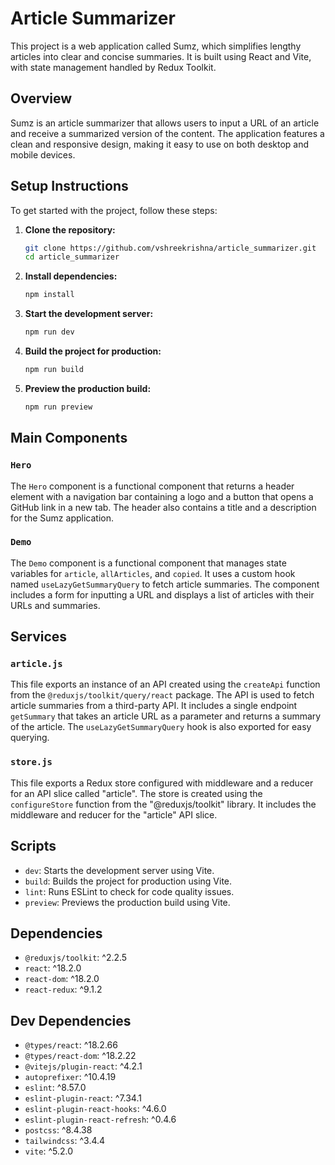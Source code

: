 
# Article Summarizer

This project is a web application called Sumz, which simplifies lengthy articles into clear and concise summaries. It is built using React and Vite, with state management handled by Redux Toolkit.

## Overview

Sumz is an article summarizer that allows users to input a URL of an article and receive a summarized version of the content. The application features a clean and responsive design, making it easy to use on both desktop and mobile devices.

## Setup Instructions

To get started with the project, follow these steps:

1. **Clone the repository:**
   ```bash
   git clone https://github.com/vshreekrishna/article_summarizer.git
   cd article_summarizer
   ```

2. **Install dependencies:**
   ```bash
   npm install
   ```

3. **Start the development server:**
   ```bash
   npm run dev
   ```

4. **Build the project for production:**
   ```bash
   npm run build
   ```

5. **Preview the production build:**
   ```bash
   npm run preview
   ```

## Main Components

### `Hero`

The `Hero` component is a functional component that returns a header element with a navigation bar containing a logo and a button that opens a GitHub link in a new tab. The header also contains a title and a description for the Sumz application.

### `Demo`

The `Demo` component is a functional component that manages state variables for `article`, `allArticles`, and `copied`. It uses a custom hook named `useLazyGetSummaryQuery` to fetch article summaries. The component includes a form for inputting a URL and displays a list of articles with their URLs and summaries.

## Services

### `article.js`

This file exports an instance of an API created using the `createApi` function from the `@reduxjs/toolkit/query/react` package. The API is used to fetch article summaries from a third-party API. It includes a single endpoint `getSummary` that takes an article URL as a parameter and returns a summary of the article. The `useLazyGetSummaryQuery` hook is also exported for easy querying.

### `store.js`

This file exports a Redux store configured with middleware and a reducer for an API slice called "article". The store is created using the `configureStore` function from the "@reduxjs/toolkit" library. It includes the middleware and reducer for the "article" API slice.

## Scripts

- `dev`: Starts the development server using Vite.
- `build`: Builds the project for production using Vite.
- `lint`: Runs ESLint to check for code quality issues.
- `preview`: Previews the production build using Vite.

## Dependencies

- `@reduxjs/toolkit`: ^2.2.5
- `react`: ^18.2.0
- `react-dom`: ^18.2.0
- `react-redux`: ^9.1.2

## Dev Dependencies

- `@types/react`: ^18.2.66
- `@types/react-dom`: ^18.2.22
- `@vitejs/plugin-react`: ^4.2.1
- `autoprefixer`: ^10.4.19
- `eslint`: ^8.57.0
- `eslint-plugin-react`: ^7.34.1
- `eslint-plugin-react-hooks`: ^4.6.0
- `eslint-plugin-react-refresh`: ^0.4.6
- `postcss`: ^8.4.38
- `tailwindcss`: ^3.4.4
- `vite`: ^5.2.0

